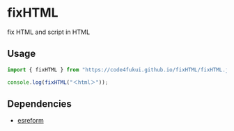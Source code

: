 # fixHTML

fix HTML and script in HTML

## Usage

```JavaScript
import { fixHTML } from "https://code4fukui.github.io/fixHTML/fixHTML.js";

console.log(fixHTML("＜html＞"));
```

## Dependencies

- [esreform](https://github.com/code4fukui/esreform/)
